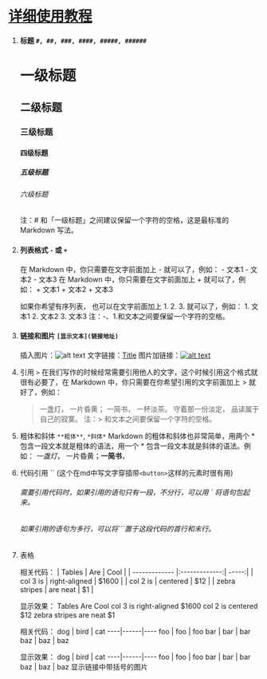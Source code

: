 
# [详细使用教程](http://itmyhome.com/markdown/article/extension/strikethrougn.html)


1. #### 标题 `#, ##, ###, ####, #####, ######`
    # 一级标题
    ## 二级标题
    ### 三级标题
    #### 四级标题
    ##### 五级标题
    ###### 六级标题
    注：# 和「一级标题」之间建议保留一个字符的空格，这是最标准的 Markdown 写法。


2. #### 列表格式 `-` 或 `+`
    在 Markdown 中，你只需要在文字前面加上 - 就可以了，例如：
        - 文本1
        - 文本2
        - 文本3
    在 Markdown 中，你只需要在文字前面加上 + 就可以了，例如：
        + 文本1
        + 文本2
        + 文本3
    
   如果你希望有序列表，
   也可以在文字前面加上 1. 2. 3. 就可以了，例如：
        1. 文本1
        2. 文本2
        3. 文本3
    注：-、1.和文本之间要保留一个字符的空格。


3. #### 链接和图片 `[显示文本](链接地址)`
    插入图片：![alt text](http://path/to/img.jpg "title")
    文字链接：[Title](你的链接地址)
    图片加链接：[![alt text](http://path/to/img.jpg "title")](你的链接地址)
    

4. 引用 `>`
    在我们写作的时候经常需要引用他人的文字，这个时候引用这个格式就很有必要了，在 Markdown 中，你只需要在你希望引用的文字前面加上 > 就好了，例如：
    > 一盏灯， 一片昏黄； 一简书， 一杯淡茶。 守着那一份淡定， 品读属于自己的寂寞。
    注：> 和文本之间要保留一个字符的空格。


5. 粗体和斜体 `**粗体**`, `*斜体*`
    Markdown 的粗体和斜体也非常简单，用两个 * 包含一段文本就是粗体的语法，用一个 * 包含一段文本就是斜体的语法。例如：
     *一盏灯*， 一片昏黄；**一简书**，

6. 代码引用 `` (这个在md中写文字穿插带`<button>`这样的元素时很有用)
    ###### 需要引用代码时，如果引用的语句只有一段，不分行，可以用 ` 将语句包起来。
    ###### 如果引用的语句为多行，可以将```置于这段代码的首行和末行。

7. 表格

    相关代码：
        | Tables        | Are           | Cool  |
        | ------------- |:-------------:| -----:|
        | col 3 is      | right-aligned | $1600 |
        | col 2 is      | centered      |   $12 |
        | zebra stripes | are neat      |    $1 |
    
    显示效果：
        Tables 	Are 	Cool
        col 3 is 	right-aligned 	$1600
        col 2 is 	centered 	$12
        zebra stripes 	are neat 	$1


    相关代码：
        dog | bird | cat
        ----|------|----
        foo | foo  | foo
        bar | bar  | bar
        baz | baz  | baz
        
    显示效果：
        dog | bird | cat
        ----|------|----
        foo | foo | foo
        bar | bar | bar
        baz | baz | baz
        显示链接中带括号的图片
